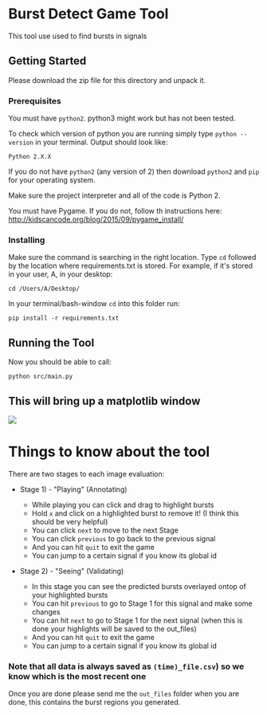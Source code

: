 # Burst Detect Game Tool

This tool use used to find bursts in signals 

## Getting Started

Please download the zip file for this directory and unpack it.

### Prerequisites

You must have `python2`. python3 might work but has not been tested.

To check which version of python you are running simply type `python --version` in your terminal.
Output should look like:
```
Python 2.X.X 
```

If you do not have `python2` (any version of 2) then download `python2` and `pip` for your operating system.

Make sure the project interpreter and all of the code is Python 2.

You must have Pygame. If you do not, follow th instructions here:
http://kidscancode.org/blog/2015/09/pygame_install/

### Installing

Make sure the command is searching in the right location. Type `cd`
followed by the location where requirements.txt is stored. For example, if it's stored in your user, A, in your desktop:
```
cd /Users/A/Desktop/
```

In your terminal/bash-window `cd` into this folder run:
```
pip install -r requirements.txt
```


## Running the Tool

Now you should be able to call:
```
python src/main.py
```

## This will bring up a matplotlib window 

![](https://media.giphy.com/media/9SIMHyfhYAyTHCDLgh/giphy.gif)

# Things to know about the tool

There are two stages to each image evaluation:
*   Stage 1) - "Playing" (Annotating)
      * While playing you can click and drag to highlight bursts 
      * Hold `x` and click on a highlighted burst to remove it! (I think this should be very helpful)
      * You can click `next` to move to the next Stage 
      * You can click `previous` to go back to the previous signal
      * And you can hit `quit` to exit the game
      * You can jump to a certain signal if you know its global id <this is useful if you want to keep your progress when you leave and come back>
      
*   Stage 2) - "Seeing" (Validating)
      * In this stage you can see the predicted bursts overlayed ontop of your highlighted bursts
      * You can hit `previous` to go to Stage 1 for this signal and make some changes
      * You can hit `next` to go to Stage 1 for the next signal (when this is done your highlights will be saved to the out_files)
      * And you can hit `quit` to exit the game
      * You can jump to a certain signal if you know its global id <this is useful if you want to keep your progress when you leave and come back>
       
      
      
### Note that all data is always saved as `(time)_file.csv`) so we know which is the most recent one

Once you are done please send me the `out_files` folder when you are done, this contains the burst regions you generated.












